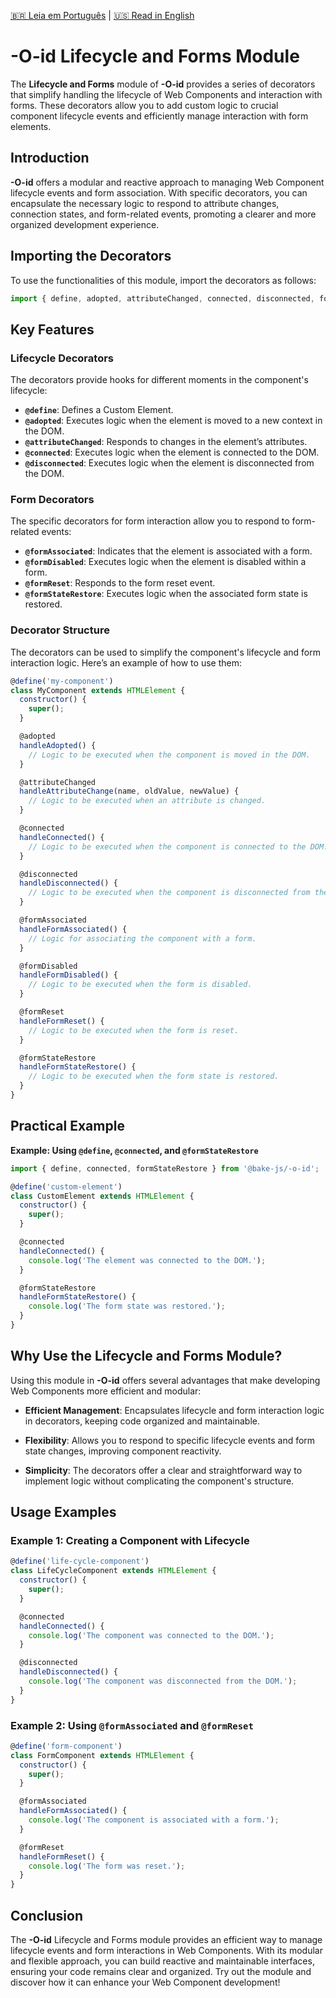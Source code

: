 [🇧🇷 Leia em Português](./README.pt-BR.md) | [🇺🇸 Read in English](./README.md)

# -O-id Lifecycle and Forms Module

The **Lifecycle and Forms** module of **-O-id** provides a series of decorators that simplify handling the lifecycle of Web Components and interaction with forms. These decorators allow you to add custom logic to crucial component lifecycle events and efficiently manage interaction with form elements.

## Introduction

**-O-id** offers a modular and reactive approach to managing Web Component lifecycle events and form association. With specific decorators, you can encapsulate the necessary logic to respond to attribute changes, connection states, and form-related events, promoting a clearer and more organized development experience.

## Importing the Decorators

To use the functionalities of this module, import the decorators as follows:

```javascript
import { define, adopted, attributeChanged, connected, disconnected, formAssociated, formDisabled, formReset, formStateRestore } from '@bake-js/-o-id';
```

## Key Features

### Lifecycle Decorators

The decorators provide hooks for different moments in the component's lifecycle:

- **`@define`**: Defines a Custom Element.
- **`@adopted`**: Executes logic when the element is moved to a new context in the DOM.
- **`@attributeChanged`**: Responds to changes in the element’s attributes.
- **`@connected`**: Executes logic when the element is connected to the DOM.
- **`@disconnected`**: Executes logic when the element is disconnected from the DOM.

### Form Decorators

The specific decorators for form interaction allow you to respond to form-related events:

- **`@formAssociated`**: Indicates that the element is associated with a form.
- **`@formDisabled`**: Executes logic when the element is disabled within a form.
- **`@formReset`**: Responds to the form reset event.
- **`@formStateRestore`**: Executes logic when the associated form state is restored.

### Decorator Structure

The decorators can be used to simplify the component's lifecycle and form interaction logic. Here’s an example of how to use them:

```javascript
@define('my-component')
class MyComponent extends HTMLElement {
  constructor() {
    super();
  }

  @adopted
  handleAdopted() {
    // Logic to be executed when the component is moved in the DOM.
  }

  @attributeChanged
  handleAttributeChange(name, oldValue, newValue) {
    // Logic to be executed when an attribute is changed.
  }

  @connected
  handleConnected() {
    // Logic to be executed when the component is connected to the DOM.
  }

  @disconnected
  handleDisconnected() {
    // Logic to be executed when the component is disconnected from the DOM.
  }

  @formAssociated
  handleFormAssociated() {
    // Logic for associating the component with a form.
  }

  @formDisabled
  handleFormDisabled() {
    // Logic to be executed when the form is disabled.
  }

  @formReset
  handleFormReset() {
    // Logic to be executed when the form is reset.
  }

  @formStateRestore
  handleFormStateRestore() {
    // Logic to be executed when the form state is restored.
  }
}
```

## Practical Example

**Example: Using `@define`, `@connected`, and `@formStateRestore`**

```javascript
import { define, connected, formStateRestore } from '@bake-js/-o-id';

@define('custom-element')
class CustomElement extends HTMLElement {
  constructor() {
    super();
  }

  @connected
  handleConnected() {
    console.log('The element was connected to the DOM.');
  }

  @formStateRestore
  handleFormStateRestore() {
    console.log('The form state was restored.');
  }
}
```

## Why Use the Lifecycle and Forms Module?

Using this module in **-O-id** offers several advantages that make developing Web Components more efficient and modular:

- **Efficient Management**: Encapsulates lifecycle and form interaction logic in decorators, keeping code organized and maintainable.
  
- **Flexibility**: Allows you to respond to specific lifecycle events and form state changes, improving component reactivity.

- **Simplicity**: The decorators offer a clear and straightforward way to implement logic without complicating the component's structure.

## Usage Examples

### Example 1: Creating a Component with Lifecycle

```javascript
@define('life-cycle-component')
class LifeCycleComponent extends HTMLElement {
  constructor() {
    super();
  }

  @connected
  handleConnected() {
    console.log('The component was connected to the DOM.');
  }

  @disconnected
  handleDisconnected() {
    console.log('The component was disconnected from the DOM.');
  }
}
```

### Example 2: Using `@formAssociated` and `@formReset`

```javascript
@define('form-component')
class FormComponent extends HTMLElement {
  constructor() {
    super();
  }

  @formAssociated
  handleFormAssociated() {
    console.log('The component is associated with a form.');
  }

  @formReset
  handleFormReset() {
    console.log('The form was reset.');
  }
}
```

## Conclusion

The **-O-id** Lifecycle and Forms module provides an efficient way to manage lifecycle events and form interactions in Web Components. With its modular and flexible approach, you can build reactive and maintainable interfaces, ensuring your code remains clear and organized. Try out the module and discover how it can enhance your Web Component development!
